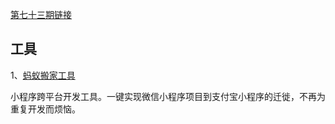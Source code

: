 [第七十三期链接](https://github.com/ruanyf/weekly/blob/master/docs/issue-73.md)

## 工具

1、[蚂蚁搬家工具](https://github.com/ant-move/antmove)

小程序跨平台开发工具。一键实现微信小程序项目到支付宝小程序的迁徙，不再为重复开发而烦恼。

